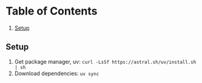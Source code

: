 # Table of Contents
1. [Setup](#setup)

## Setup

1. Get package manager, uv: `curl -LsSf https://astral.sh/uv/install.sh | sh`
2. Download dependencies: `uv sync`